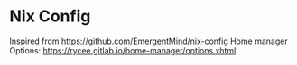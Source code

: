 # Nix Config

Inspired from https://github.com/EmergentMind/nix-config
Home manager Options: https://rycee.gitlab.io/home-manager/options.xhtml
